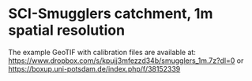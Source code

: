 # SCI-Smugglers catchment, 1m spatial resolution
The example GeoTIF with calibration files are available at: https://www.dropbox.com/s/kpujj3mfezzd34b/smugglers_1m.7z?dl=0 or https://boxup.uni-potsdam.de/index.php/f/38152339
